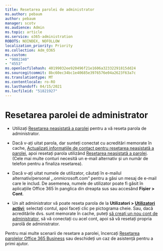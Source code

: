 ```yaml
---
title: Resetarea parolei de administrator
ms.author: pebaum
author: pebaum
manager: scotv
ms.audience: Admin
ms.topic: article
ms.service: o365-administration
ROBOTS: NOINDEX, NOFOLLOW
localization_priority: Priority
ms.collection: Adm_O365
ms.custom:
- "9002340"
- "4553"
ms.openlocfilehash: 40199032ee920496f21e1606a32332291815dd24
ms.sourcegitcommit: 8bc60ec34bc1e40685e3976576e04a2623f63a7c
ms.translationtype: MT
ms.contentlocale: ro-RO
ms.lasthandoff: 04/15/2021
ms.locfileid: "51821927"
---
```

# <a name="admin-password-reset"></a>Resetarea parolei de administrator

- Utilizați [Resetarea neasistată a parolei](https://passwordreset.microsoftonline.com/) pentru a vă reseta parola de administrator.

- Dacă v-ați uitat parola, dar sunteți conectat cu acreditări memorate în cache, [Actualizați informațiile de contact pentru resetarea neasistată a parolei](https://go.microsoft.com/fwlink/?linkid=849451), apoi resetați parola utilizând [Resetarea neasistată a parolei](https://passwordreset.microsoftonline.com/).  (Cele mai multe conturi necesită un e-mail alternativ și un număr de telefon pentru a finaliza resetarea).

- Dacă v-ați uitat numele de utilizator, căutați în e-mailul alternativ/personal „.onmicrosoft.com” pentru a găsi un mesaj de e-mail care le includ.  De asemenea, numele de utilizator poate fi găsit în aplicațiile Office 365 în panglica din dreapta sus sau accesând **Fișier > Cont**.

- Un alt administrator vă poate reseta parola de la **Utilizatori > [Utilizatori activi](https://portal.office.com/adminportal/home#/users)**; selectați contul, apoi faceți clic pe pictograma cheie.  Sau, dacă acreditările dvs. sunt memorate în cache, puteți [să creați un nou cont de administrator](https://portal.office.com/adminportal/home#/users), să vă conectați cu acel cont, apoi să vă resetați propria parolă de administrator.

Pentru mai multe scenarii de resetare a parolei, încercați [Resetarea parolelor Office 365 Business](https://docs.microsoft.com/microsoft-365/admin/add-users/reset-passwords) sau deschideți un caz de asistență pentru a primi ajutor.
